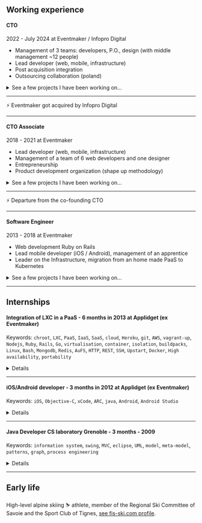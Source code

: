 ## Working experience

#### CTO
2022 - July 2024 at Eventmaker / Infopro Digital
- Management of 3 teams: developers, P.O., design (with middle management ~12 people)
- Lead developer (web, mobile, infrastructure)
- Post acquisition integration
- Outsourcing collaboration (poland)

<details>
<summary>See a few projects I have been working on...</summary>

**Multi-database**

Streaming, WebRTC, React, Frontend dev, HLS, RTMP, AWS Media Live, Live chats ...
Marketing materials: https://www.eventmaker.com/en/features/virtual-event/

</details>

---

⚡️ Eventmaker got acquired by Infopro Digital

---

#### CTO Associate
2018 - 2021 at Eventmaker
- Lead developer (web, mobile, infrastructure)
- Management of a team of 6 web developers and one designer
- Entrepreneurship
- Product development organization (shape up methodology)

<details>
<summary>See a few projects I have been working on...</summary>

**Virtual event transition**

Streaming, WebRTC, React, Frontend dev, HLS, RTMP, AWS Media Live, Live chats ...

**Eventmaker white labeled SSO**

White Labelled SSO ...

</details>

---

⚡️ Departure from the co-founding CTO

---

#### Software Engineer
2013 - 2018 at Eventmaker
- Web development Ruby on Rails
- Lead mobile developer (iOS / Android), management of an apprentice
- Leader on the Infrastructure, migration from an home made PaaS to Kubernetes

<details>
<summary>See a few projects I have been working on...</summary>

**Migration from home made PaaS to Kubernetes**

I lead the full adoption of Kubernetes at Eventmaker to migrate away from a home made PaaS that was difficult to maintain. The project resulted in:
- a much lower time spent on infrastructure work
- more robust and scalable infrastructure
- later, allowed us to benefit from the Kubernetes ecosystem

**Eventmaker Check-in app**

Lead developer on Eventmaker check-in app with strong requirements

</details>


---

## Internships

#### Integration of LXC in a PaaS - 6 months in 2013 at Applidget (ex Eventmaker)
Keywords: `chroot`, `LXC`, `PaaS`, `IaaS`, `SaaS`, `cloud`, `Heroku`, `git`, `AWS`, `vagrant-up`, `Nodejs`, `Ruby`, `Rails`, `Go`, `virtualisation`, `container`, `isolation`, `buildpacks`, `Linux`, `Bash`, `Mongodb`, `Redis`, `AuFS`, `HTTP`, `REST`, `SSH`, `Upstart`, `Docker`, `High availability`, `portability`

<details>
<summary>Details</summary>
The isolation of running applications used in production within a Platform as a Service (PaaS), is essential for two reasons: security and footprint control of processes over a system. Operating system level isolation allows a complete control of resources whether they are software or hardware. However, cloud-computing context doesn’t encourage the use of virtualisation, due to its cost in term of performance and budget. Linux containers (LXC) provide a lightweight and fast alternative to classic virtualisation.

[Download full report (pdf, in French)](/content/internship_report2.pdf)
</details>

---

#### iOS/Android developer - 3 months in 2012 at Applidget (ex Eventmaker)
Keywords: `iOS`, `Objective-C`, `xCode`, `ARC`, `java`, `Android`, `Android Studio`

<details>
<summary>Details</summary>
Mobile app development:
- Mobicheck-in which is today still in use at Eventmaker
- Apps for customers
</details>

---

#### Java Developer CS laboratory Grenoble - 3 months - 2009
Keywords: `information system`, `swing`, `MVC`, `eclipse`, `UML`, `model`, `meta-model`, `patterns`, `graph`, `process engineering`

<details>
<summary>Details</summary>
To validate my Technical Degree in Computer Science, I had to carry out a training period of a minimum length of ten weeks. For my first experience, I decided to do that training period at the Laboratory of Informatics of Grenoble (LIG), more precisely in the Sigma team. This team focuses its research on Information Systems (IS). My training period aimed to develop a tool allowing computerizing a method used to build process meta­models for IS engineering.
This method, proposed by my supervisor, a PhD student, is based on a process domain meta­model, a conceptual graph and patterns. Those elements have been created to give method engineers the opportunity to easily build multi viewpoints process meta­models.
At the beginning of my training period, I studied the method and the specifications during a long time.
Then, I analysed different tools and technologies that could be useful for the implementation. After the requirements analysis period, I started to program with the Java language and the integrated development environment Eclipse.
The goal of my training period was to finish the first part of the tool, so I produced a significant documentation for the next developers including the technical and functional description of the tool.

[Download full report (pdf, in French)](/content/internship_report1.pdf)
</details>

---

## Early life

High-level alpine skiing ⛷️ athlete, member of the Regional Ski Committee of Savoie and the Sport Club of Tignes, [see fis-ski.com profile](https://www.fis-ski.com/DB/general/athlete-biography.html?sectorcode=AL&competitorid=97904&type=statistics).

